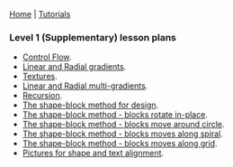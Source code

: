 <div class="nav">
  <a href="../../index.html">Home</a> | <a href="../../tutorials-index.html">Tutorials</a>
</div>

### Level 1 (Supplementary) lesson plans 

* [Control Flow](control-flow.html).
* [Linear and Radial gradients](linear-radial-gradients.html).
* [Textures](textures.html).
* [Linear and Radial multi-gradients](linear-radial-multigradients.html).
* [Recursion](recursion.html).
* [The shape-block method for design](shape-block-intro.html).
* [The shape-block method - blocks rotate in-place](shape-block-1.html).
* [The shape-block method - blocks move around circle](shape-block-2.html).
* [The shape-block method - blocks moves along spiral](shape-block-3.html).
* [The shape-block method - blocks moves along grid](shape-block-4.html).
* [Pictures for shape and text alignment](pic-shape-align.html).
